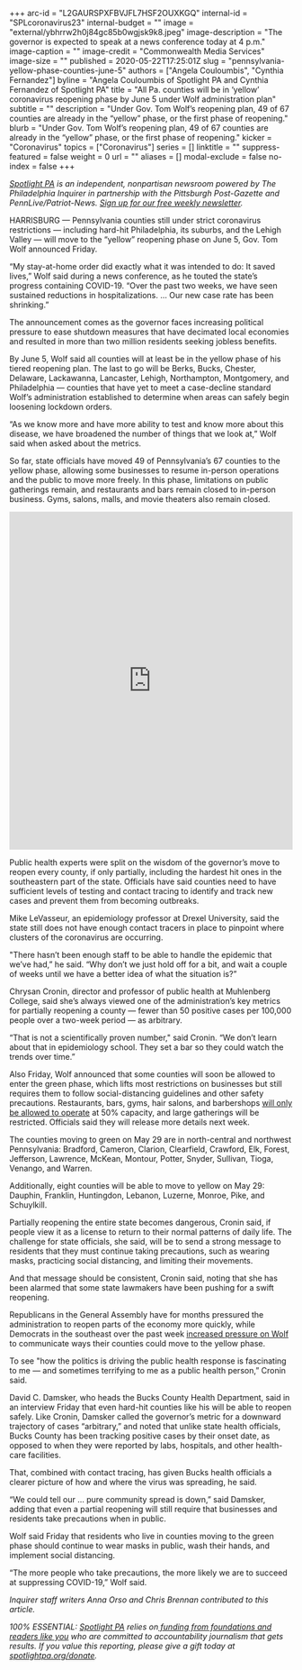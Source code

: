 +++
arc-id = "L2GAURSPXFBVJFL7HSF2OUXKGQ"
internal-id = "SPLcoronavirus23"
internal-budget = ""
image = "external/ybhrrw2h0j84gc85b0wgjsk9k8.jpeg"
image-description = "The governor is expected to speak at a news conference today at 4 p.m."
image-caption = ""
image-credit = "Commonwealth Media Services"
image-size = ""
published = 2020-05-22T17:25:01Z
slug = "pennsylvania-yellow-phase-counties-june-5"
authors = ["Angela Couloumbis", "Cynthia Fernandez"]
byline = "Angela Couloumbis of Spotlight PA and Cynthia Fernandez of Spotlight PA"
title = "All Pa. counties will be in ‘yellow’ coronavirus reopening phase by June 5 under Wolf administration plan"
subtitle = ""
description = "Under Gov. Tom Wolf’s reopening plan, 49 of 67 counties are already in the “yellow” phase, or the first phase of reopening."
blurb = "Under Gov. Tom Wolf’s reopening plan, 49 of 67 counties are already in the “yellow” phase, or the first phase of reopening."
kicker = "Coronavirus"
topics = ["Coronavirus"]
series = []
linktitle = ""
suppress-featured = false
weight = 0
url = ""
aliases = []
modal-exclude = false
no-index = false
+++

<a href="https://www.spotlightpa.org/"><i>Spotlight PA</i></a><i> is an independent, nonpartisan newsroom powered by The Philadelphia Inquirer in partnership with the Pittsburgh Post-Gazette and PennLive/Patriot-News. </i><a href="https://www.spotlightpa.org/newsletters"><i>Sign up for our free weekly newsletter</i></a><i>.</i>

HARRISBURG — Pennsylvania counties still under strict coronavirus restrictions — including hard-hit Philadelphia, its suburbs, and the Lehigh Valley — will move to the “yellow” reopening phase on June 5, Gov. Tom Wolf announced Friday.

“My stay-at-home order did exactly what it was intended to do: It saved lives,” Wolf said during a news conference, as he touted the state’s progress containing COVID-19. “Over the past two weeks, we have seen sustained reductions in hospitalizations. ... Our new case rate has been shrinking.”

The announcement comes as the governor faces increasing political pressure to ease shutdown measures that have decimated local economies and resulted in more than two million residents seeking jobless benefits.

By June 5, Wolf said all counties will at least be in the yellow phase of his tiered reopening plan. The last to go will be Berks, Bucks, Chester, Delaware, Lackawanna, Lancaster, Lehigh, Northampton, Montgomery, and Philadelphia — counties that have yet to meet a case-decline standard Wolf’s administration established to determine when areas can safely begin loosening lockdown orders.

“As we know more and have more ability to test and know more about this disease, we have broadened the number of things that we look at,” Wolf said when asked about the metrics.

So far, state officials have moved 49 of Pennsylvania’s 67 counties to the yellow phase, allowing some businesses to resume in-person operations and the public to move more freely. In this phase, limitations on public gatherings remain, and restaurants and bars remain closed to in-person business. Gyms, salons, malls, and movie theaters also remain closed.

<iframe title="For Southeastern Pa., a Two-Week Wait for Relief" aria-label="Map" id="datawrapper-chart-bC4fK" src="https://datawrapper.dwcdn.net/bC4fK/60/" scrolling="no" frameborder="0" style="width: 0; min-width: 100% !important; border: none;" height="600"></iframe><script type="text/javascript">!function(){"use strict";window.addEventListener("message",(function(a){if(void 0!==a.data["datawrapper-height"])for(var e in a.data["datawrapper-height"]){var t=document.getElementById("datawrapper-chart-"+e)||document.querySelector("iframe[src*='"+e+"']");t&&(t.style.height=a.data["datawrapper-height"][e]+"px")}}))}();
</script>

Public health experts were split on the wisdom of the governor’s move to reopen every county, if only partially, including the hardest hit ones in the southeastern part of the state. Officials have said counties need to have sufficient levels of testing and contact tracing to identify and track new cases and prevent them from becoming outbreaks.

Mike LeVasseur, an epidemiology professor at Drexel University, said the state still does not have enough contact tracers in place to pinpoint where clusters of the coronavirus are occurring.

"There hasn’t been enough staff to be able to handle the epidemic that we’ve had,” he said. “Why don’t we just hold off for a bit, and wait a couple of weeks until we have a better idea of what the situation is?”

Chrysan Cronin, director and professor of public health at Muhlenberg College, said she’s always viewed one of the administration’s key metrics for partially reopening a county — fewer than 50 positive cases per 100,000 people over a two-week period — as arbitrary.

“That is not a scientifically proven number," said Cronin. “We don’t learn about that in epidemiology school. They set a bar so they could watch the trends over time.”

<script src="https://www.spotlightpa.org/embed.js" async></script><div data-spl-embed-version="1" data-spl-src="https://www.spotlightpa.org/embeds/donate/"></div>

Also Friday, Wolf announced that some counties will soon be allowed to enter the green phase, which lifts most restrictions on businesses but still requires them to follow social-distancing guidelines and other safety precautions. Restaurants, bars, gyms, hair salons, and barbershops <a href="https://www.governor.pa.gov/plan-for-pennsylvania/" target=_blank>will only be allowed to operate</a> at 50% capacity, and large gatherings will be restricted. Officials said they will release more details next week.

The counties moving to green on May 29 are in north-central and northwest Pennsylvania: Bradford, Cameron, Clarion, Clearfield, Crawford, Elk, Forest, Jefferson, Lawrence, McKean, Montour, Potter, Snyder, Sullivan, Tioga, Venango, and Warren.

Additionally, eight counties will be able to move to yellow on May 29: Dauphin, Franklin, Huntingdon, Lebanon, Luzerne, Monroe, Pike, and Schuylkill.

Partially reopening the entire state becomes dangerous, Cronin said, if people view it as a license to return to their normal patterns of daily life. The challenge for state officials, she said, will be to send a strong message to residents that they must continue taking precautions, such as wearing masks, practicing social distancing, and limiting their movements.

And that message should be consistent, Cronin said, noting that she has been alarmed that some state lawmakers have been pushing for a swift reopening.

Republicans in the General Assembly have for months pressured the administration to reopen parts of the economy more quickly, while Democrats in the southeast over the past week <a href="https://www.inquirer.com/politics/pennsylvania/coronavirus-pa-tom-wolf-democrats-20200521.html">increased pressure on Wolf</a> to communicate ways their counties could move to the yellow phase.

To see "how the politics is driving the public health response is fascinating to me — and sometimes terrifying to me as a public health person,” Cronin said.

David C. Damsker, who heads the Bucks County Health Department, said in an interview Friday that even hard-hit counties like his will be able to reopen safely. Like Cronin, Damsker called the governor’s metric for a downward trajectory of cases “arbitrary,” and noted that unlike state health officials, Bucks County has been tracking positive cases by their onset date, as opposed to when they were reported by labs, hospitals, and other health-care facilities.

That, combined with contact tracing, has given Bucks health officials a clearer picture of how and where the virus was spreading, he said.

“We could tell our ... pure community spread is down,” said Damsker, adding that even a partial reopening will still require that businesses and residents take precautions when in public.

Wolf said Friday that residents who live in counties moving to the green phase should continue to wear masks in public, wash their hands, and implement social distancing.

“The more people who take precautions, the more likely we are to succeed at suppressing COVID-19,” Wolf said.

<i>Inquirer staff writers Anna Orso and Chris Brennan contributed to this article. </i>

<i>100% ESSENTIAL: </i><a href="https://www.spotlightpa.org/"><i>Spotlight PA</i></a><i> relies on</i><a href="https://www.spotlightpa.org/support"><i> funding from foundations and readers like you</i></a><i> who are committed to accountability journalism that gets results. If you value this reporting, please give a gift today at </i><a href="https://www.spotlightpa.org/donate"><i>spotlightpa.org/donate</i></a><i>.</i>
